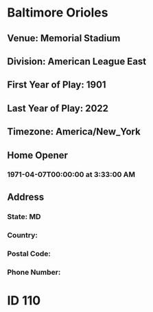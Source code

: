 # Baltimore Orioles
## Venue: Memorial Stadium
## Division: American League East
## First Year of Play: 1901
## Last Year of Play: 2022
## Timezone: America/New_York
## Home Opener
### 1971-04-07T00:00:00 at 3:33:00 AM
## Address
### 
### State: MD
### Country: 
### Postal Code: 
### Phone Number: 
# ID 110